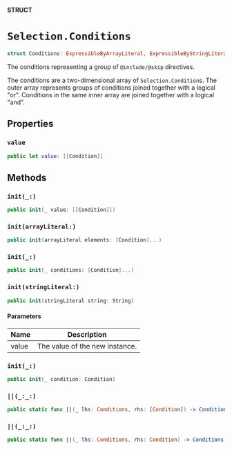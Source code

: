 **STRUCT**

# `Selection.Conditions`

```swift
struct Conditions: ExpressibleByArrayLiteral, ExpressibleByStringLiteral, Hashable
```

The conditions representing a group of `@include/@skip` directives.

The conditions are a two-dimensional array of `Selection.Condition`s.
The outer array represents groups of conditions joined together with a logical "or".
Conditions in the same inner array are joined together with a logical "and".

## Properties
### `value`

```swift
public let value: [[Condition]]
```

## Methods
### `init(_:)`

```swift
public init(_ value: [[Condition]])
```

### `init(arrayLiteral:)`

```swift
public init(arrayLiteral elements: [Condition]...)
```

### `init(_:)`

```swift
public init(_ conditions: [Condition]...)
```

### `init(stringLiteral:)`

```swift
public init(stringLiteral string: String)
```

#### Parameters

| Name | Description |
| ---- | ----------- |
| value | The value of the new instance. |

### `init(_:)`

```swift
public init(_ condition: Condition)
```

### `||(_:_:)`

```swift
public static func ||(_ lhs: Conditions, rhs: [Condition]) -> Conditions
```

### `||(_:_:)`

```swift
public static func ||(_ lhs: Conditions, rhs: Condition) -> Conditions
```
